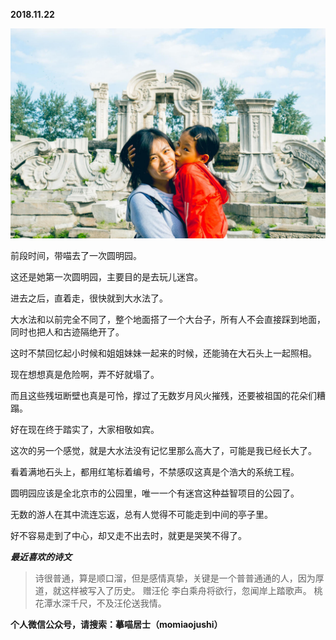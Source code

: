 
          
            
**2018.11.22**



![](img/51001-422be3a61bbcc524.jpg)




前段时间，带喵去了一次圆明园。

这还是她第一次圆明园，主要目的是去玩儿迷宫。

进去之后，直着走，很快就到大水法了。

大水法和以前完全不同了，整个地面搭了一个大台子，所有人不会直接踩到地面，同时也把人和古迹隔绝开了。

这时不禁回忆起小时候和姐姐妹妹一起来的时候，还能骑在大石头上一起照相。

现在想想真是危险啊，弄不好就塌了。

而且这些残垣断壁也真是可怜，撑过了无数岁月风火摧残，还要被祖国的花朵们糟蹋。

好在现在终于踏实了，大家相敬如宾。

这次的另一个感觉，就是大水法没有记忆里那么高大了，可能是我已经长大了。

看着满地石头上，都用红笔标着编号，不禁感叹这真是个浩大的系统工程。

圆明园应该是全北京市的公园里，唯一一个有迷宫这种益智项目的公园了。

无数的游人在其中流连忘返，总有人觉得不可能走到中间的亭子里。

好不容易走到了中心，却又走不出去时，就更是哭笑不得了。


***最近喜欢的诗文***
>诗很普通，算是顺口溜，但是感情真挚，关键是一个普普通通的人，因为厚道，就这样被写入了历史。
赠汪伦
李白乘舟将欲行，忽闻岸上踏歌声。
桃花潭水深千尺，不及汪伦送我情。




**个人微信公众号，请搜索：摹喵居士（momiaojushi）**

          
        